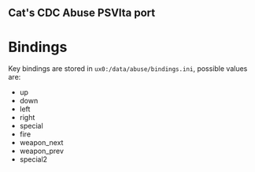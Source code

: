 ## Cat's CDC Abuse PSVIta port

# Bindings

Key bindings are stored in `ux0:/data/abuse/bindings.ini`, possible values are:

* up
* down
* left
* right
* special
* fire
* weapon_next
* weapon_prev
* special2
